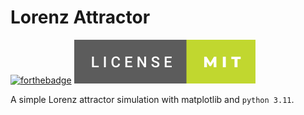 # Lorenz Attractor

[![forthebadge](https://forthebadge.com/images/badges/made-with-python.svg)](https://forthebadge.com)
[![forthebadge](https://github.com/Mova801/lorenz_attractor/blob/main/readme-extra/license.svg)](https://forthebadge.com)

A simple Lorenz attractor simulation with matplotlib and `python 3.11`.
